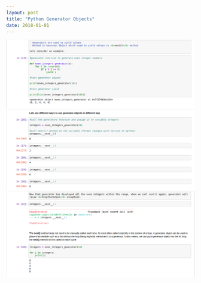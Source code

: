 ```yaml
---
layout: post
title: "Python Generator Objects"
date: 2018-01-01
---
```


![image alt <](/img/Generator_027.png)
![image alt <](/img/Generator_028.png)
![image alt <](/img/Generator_029.png)
